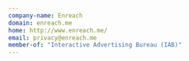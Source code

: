 ```yaml
---
company-name: Enreach
domain: enreach.me
home: http://www.enreach.me/
email: privacy@enreach.me
member-of: "Interactive Advertising Bureau (IAB)"
---
```




